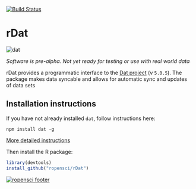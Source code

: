 
[![Build Status](https://travis-ci.org/ropensci/rDat.svg)](https://travis-ci.org/ropensci/rDat)

# rDat
![dat](http://i.imgur.com/1iD2dEx.png)  

_Software is pre-alpha. Not yet ready for testing or use with real world data_

rDat provides a programmatic interface to the [Dat project](https://github.com/maxogden/) (v `5.0.5`). The package makes data syncable and allows for automatic sync and updates of data sets

## Installation instructions

If you have not already installed `dat`, follow instructions here: 

```
npm install dat -g
```

[More detailed instructions](https://github.com/maxogden/dat#install)

Then install the R package:  

```r
library(devtools)
install_github("ropensci/rDat")
```

[![ropensci footer](http://ropensci.org/public_images/github_footer.png)](http://ropensci.org)
